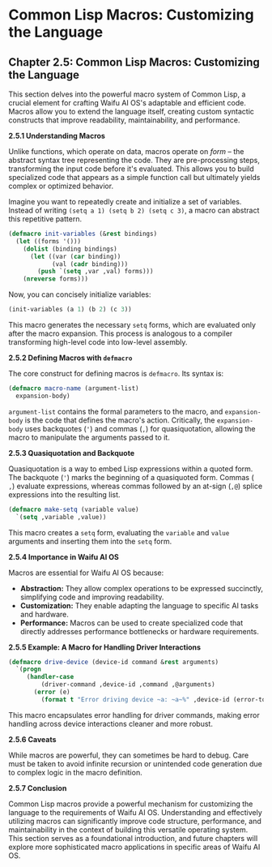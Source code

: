 # Common Lisp Macros: Customizing the Language

## Chapter 2.5: Common Lisp Macros: Customizing the Language

This section delves into the powerful macro system of Common Lisp, a crucial element for crafting Waifu AI OS's adaptable and efficient code.  Macros allow you to extend the language itself, creating custom syntactic constructs that improve readability, maintainability, and performance.

**2.5.1 Understanding Macros**

Unlike functions, which operate on data, macros operate on *form* – the abstract syntax tree representing the code. They are pre-processing steps, transforming the input code before it's evaluated.  This allows you to build specialized code that appears as a simple function call but ultimately yields complex or optimized behavior.

Imagine you want to repeatedly create and initialize a set of variables.  Instead of writing `(setq a 1) (setq b 2) (setq c 3)`, a macro can abstract this repetitive pattern.

```lisp
(defmacro init-variables (&rest bindings)
  (let ((forms '()))
    (dolist (binding bindings)
      (let ((var (car binding))
            (val (cadr binding)))
        (push `(setq ,var ,val) forms)))
    (nreverse forms)))
```

Now, you can concisely initialize variables:

```lisp
(init-variables (a 1) (b 2) (c 3))
```

This macro generates the necessary `setq` forms, which are evaluated only after the macro expansion.  This process is analogous to a compiler transforming high-level code into low-level assembly.

**2.5.2 Defining Macros with `defmacro`**

The core construct for defining macros is `defmacro`. Its syntax is:

```lisp
(defmacro macro-name (argument-list)
  expansion-body)
```

`argument-list` contains the formal parameters to the macro, and `expansion-body` is the code that defines the macro's action.  Critically, the `expansion-body` uses backquotes (`'`) and commas (`,`) for quasiquotation, allowing the macro to manipulate the arguments passed to it.

**2.5.3 Quasiquotation and Backquote**

Quasiquotation is a way to embed Lisp expressions within a quoted form. The backquote (`'`) marks the beginning of a quasiquoted form.  Commas (` ,`) evaluate expressions, whereas commas followed by an at-sign (`,@`) splice expressions into the resulting list.

```lisp
(defmacro make-setq (variable value)
  `(setq ,variable ,value))
```

This macro creates a `setq` form, evaluating the `variable` and `value` arguments and inserting them into the `setq` form.

**2.5.4 Importance in Waifu AI OS**

Macros are essential for Waifu AI OS because:

* **Abstraction:**  They allow complex operations to be expressed succinctly, simplifying code and improving readability.
* **Customization:** They enable adapting the language to specific AI tasks and hardware.
* **Performance:**  Macros can be used to create specialized code that directly addresses performance bottlenecks or hardware requirements.

**2.5.5 Example: A Macro for Handling Driver Interactions**

```lisp
(defmacro drive-device (device-id command &rest arguments)
  `(progn
     (handler-case
         (driver-command ,device-id ,command ,@arguments)
       (error (e)
         (format t "Error driving device ~a: ~a~%" ,device-id (error-to-string e))))))
```

This macro encapsulates error handling for driver commands, making error handling across device interactions cleaner and more robust.

**2.5.6  Caveats**

While macros are powerful, they can sometimes be hard to debug.  Care must be taken to avoid infinite recursion or unintended code generation due to complex logic in the macro definition.

**2.5.7 Conclusion**

Common Lisp macros provide a powerful mechanism for customizing the language to the requirements of Waifu AI OS.  Understanding and effectively utilizing macros can significantly improve code structure, performance, and maintainability in the context of building this versatile operating system. This section serves as a foundational introduction, and future chapters will explore more sophisticated macro applications in specific areas of Waifu AI OS.


<a id='chapter-2-6'></a>

